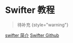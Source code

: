 # Swifter 教程

<show-structure depth="2"/>


> 待补充
{style="warning"}


<seealso>
<category ref="ref_docs">
    <a href="https://mp.weixin.qq.com/s/cPQ-c3mnvWAvk3g-jpMqHw">swifter 简介</a>
</category>
<category ref="ref_github">
    <a href="https://github.com/jmcarpenter2/swifter">Swifter Github</a>
</category>
<category ref="ref_issues"></category>
<category ref="ref_hf"></category>
<category ref="ref_ms"></category>
</seealso>